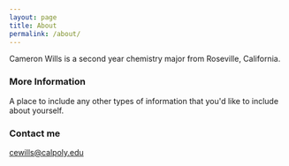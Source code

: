 ```yaml
---
layout: page
title: About
permalink: /about/
---
```


Cameron Wills is a second year chemistry major from Roseville, California.

### More Information

A place to include any other types of information that you'd like to include about yourself.

### Contact me

[cewills@calpoly.edu](mailto:cewills@calpoly.edu)
